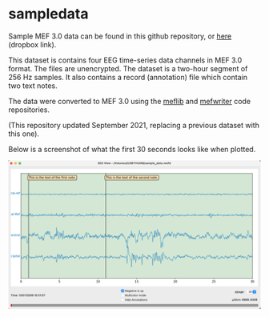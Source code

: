 # sampledata

Sample MEF 3.0 data can be found in this github repository, or [here](https://www.dropbox.com/s/h6rhcv09ufrl7rq/sample_data.mefd.tar?dl=0) (dropbox link).

This dataset is contains four EEG time-series data channels in MEF 3.0 format.  The files are unencrypted.  The dataset is a two-hour segment of 256 Hz samples.  It also contains a record (annotation) file which contain two text notes.

The data were converted to MEF 3.0 using the [meflib](https://github.com/msel-source/meflib) and [mefwriter](https://github.com/msel-source/mefwriter) code repositories.

(This repository updated September 2021, replacing a previous dataset with this one).

Below is a screenshot of what the first 30 seconds looks like when plotted.

![plot screenshot](https://github.com/msel-source/sampledata/blob/master/eeg_data_view.jpg?raw=true)
